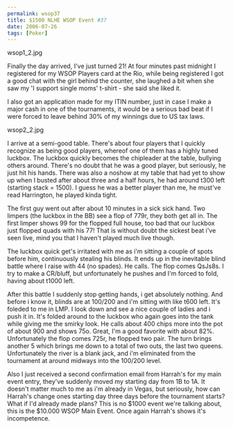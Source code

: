 ```yaml
---
permalink: wsop37
title: $1500 NLHE WSOP Event #37
date: 2006-07-26
tags: [Poker]
---
```

wsop1_2.jpg

Finally the day arrived, I've just turned 21! At four minutes past midnight I registered for my WSOP Players card at the Rio, while being registered I got a good chat with the girl behind the counter, she laughed a bit when she saw my 'I support single moms' t-shirt - she said she liked it.

<!-- more -->

I also got an application made for my ITIN number, just in case I make a major cash in one of the tournaments, it would be a serious bad beat if I were forced to leave behind 30% of my winnings due to US tax laws.

wsop2_2.jpg

I arrive at a semi-good table. There's about four players that I quickly recognize as being good players, whereof one of them has a highly tuned luckbox. The luckbox quickly becomes the chipleader at the table, bullying others around. There's no doubt that he was a good player, but seriously, he just hit his hands. There was also a noshow at my table that had yet to show up when I busted after about three and a half hours, he had around t300 left (starting stack = 1500). I guess he was a better player than me, he must've read Harrington, he played kinda tight.

The first guy went out after about 10 minutes in a sick sick hand. Two limpers (the luckbox in the BB) see a flop of 779r, they both get all in. The first limper shows 99 for the flopped full house, too bad that our luckbox just flopped quads with his 77! That is without doubt the sickest beat i've seen live, mind you that I haven't played much live though.

The luckbox quick get's irritated with me as i'm sitting a couple of spots before him, continuously stealing his blinds. It ends up in the inevitable blind battle where I raise with 44 (no spades). He calls. The flop comes QsJs8s. I try to make a CR/bluff, but unfortunately he pushes and I'm forced to fold, having about t1000 left.

After this battle I suddenly stop getting hands, i get absolutely nothing. And before i know it, blinds are at 100/200 and i'm sitting with like t600 left. It's foleded to me in LMP. I look down and see a nice couple of ladies and i push it in. It's folded around to the luckbox who again goes into the tank while giving me the smirky look. He calls about 400 chips more into the pot of about 900 and shows 75o. Great, I'm a good favorite with about 82%. Unfortunately the flop comes 725r, he flopped two pair. The turn brings another 5 which brings me down to a total of two outs, the last two queens. Unfortunately the river is a blank jack, and i'm eliminated from the tournament at around midways into the 100/200 level.

Also I just received a second confirmation email from Harrah's for my main event entry, they've suddenly moved my starting day from 1B to 1A. It doesn't matter much to me as i'm already in Vegas, but seriously, how can Harrah's change ones starting day three days before the tournament starts? What if I'd already made plans? This is no $1000 event we're talking about, this is the $10.000 WSOP Main Event. Once again Harrah's shows it's incompetence.